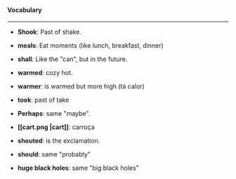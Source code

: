 #### Vocabulary
---

- **Shook**: Past of shake.
- **meals**: Eat moments (like lunch, breakfast, dinner)
- **shall**: Like the "can", but in the future.
- **warmed**: cozy hot.
- **warmer**: is warmed but more high (tá calor)
- **took**: past of take

- **Perhaps**: same "maybe".
- **[[cart.png |cart]]**: carroça
- **shouted**: is the exclamation.
- **should**: same "probably"
- **huge black holes**: same "big black holes"

